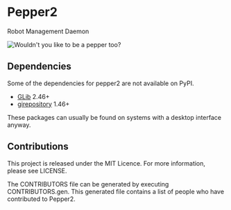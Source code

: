 # Pepper2

Robot Management Daemon

![Wouldn't you like to be a pepper too?](https://i.imgur.com/B2BBwz1.gif)

## Dependencies

Some of the dependencies for pepper2 are not available on PyPI.

- [GLib](https://developer.gnome.org/glib/) 2.46+
- [girepository](https://wiki.gnome.org/Projects/GObjectIntrospection) 1.46+

These packages can usually be found on systems with a desktop interface anyway.

## Contributions

This project is released under the MIT Licence. For more information, please see LICENSE.

The CONTRIBUTORS file can be generated by executing CONTRIBUTORS.gen. This generated file contains a list of people who have contributed to Pepper2.

